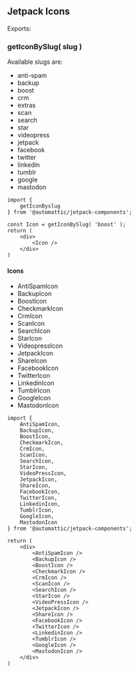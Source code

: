 ## Jetpack Icons

Exports:

### getIconBySlug( slug )

Available slugs are:

* anti-spam
* backup
* boost
* crm
* extras
* scan
* search
* star
* videopress
* jetpack
* facebook
* twitter
* linkedin
* tumblr
* google
* mastodon

```es6
import {
	getIconByslug
} from '@automattic/jetpack-components';

const Icon = getIconBySlug( 'boost' );
return (
	<div>
		<Icon />
	</div>
)
```

#### Icons

* AntiSpamIcon
* BackupIcon
* BoostIcon
* CheckmarkIcon
* CrmIcon
* ScanIcon
* SearchIcon
* StarIcon
* VideopressIcon
* JetpackIcon
* ShareIcon
* FacebookIcon
* TwitterIcon
* LinkedinIcon
* TumblrIcon
* GoogleIcon
* MastodonIcon

```es6
import {
	AntiSpamIcon,
	BackupIcon,
	BoostIcon,
	CheckmarkIcon,
	CrmIcon,
	ScanIcon,
	SearchIcon,
	StarIcon,
	VideoPressIcon,
	JetpackIcon,
	ShareIcon,
	FacebookIcon,
	TwitterIcon,
	LinkedinIcon,
	TumblrIcon,
	GoogleIcon,
	MastodonIcon
} from '@automattic/jetpack-components';

return (
	<div>
		<AntiSpamIcon />
		<BackupIcon />
		<BoostIcon />
		<CheckmarkIcon />
		<CrmIcon />
		<ScanIcon />
		<SearchIcon />
		<StarIcon />
		<VideoPressIcon />
		<JetpackIcon />
		<ShareIcon />
		<FacebookIcon />
		<TwitterIcon />
		<LinkedinIcon />
		<TumblrIcon />
		<GoogleIcon />
		<MastodonIcon />
	</div>
)
```

